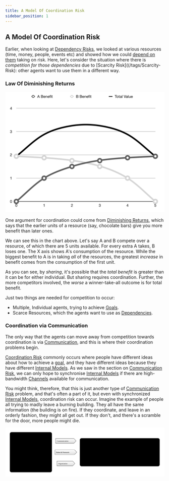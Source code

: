 ```yaml
---
title: A Model Of Coordination Risk
sidebar_position: 1
---
```


## A Model Of Coordination Risk

Earlier, when looking at [Dependency Risks](/tags/Dependency-Risks), we looked at various resources (time, money, people, events etc) and showed how we could [depend on them](/tags/Dependency-Risks) taking on risk.  Here, let's consider the situation where there is _competition for those dependencies_ due to [Scarcity Risk]((/tags/Scarcity-Risk):   other agents want to use them in a different way.  

### Law Of Diminishing Returns

![Sharing Resources.  5 units are available, and the X axis shows A's consumption of the resource.  B gets whatever remains.  Total benefit is maximised somewhere in the middle](/img/numbers/sharing.png)

One argument for coordination could come from [Diminishing Returns](https://en.wikipedia.org/wiki/Diminishing_returns), which says that the earlier units of a resource (say, chocolate bars) give you more benefit than later ones.  

We can see this in the chart above.  Let's say A and B compete over a resource, of which there are 5 units available.  For every extra A takes, B loses one.  The X axis shows A's consumption of the resource. While the biggest benefit to A is in taking _all_ of the resources, the greatest _increase_ in benefit comes from the consumption of the first unit. 

As you can see, by _sharing_, it's possible that the _total benefit_ is greater than it can be for either individual.  But sharing requires coordination.  Further, the more competitors involved, the _worse_ a winner-take-all outcome is for total benefit.

Just two things are needed for competition to occur:

 - Multiple, Individual agents, trying to achieve [Goals](/tags/Goal).
 - Scarce Resources, which the agents want to use as [Dependencies](/tags/Dependency-Risk).

### Coordination via Communication

The only way that the agents can move away from competition towards coordination is via [Communication](/tags/Communication-Risk), and this is where their coordination problems begin.  

[Coordination Risk](/tags/Coordination-Risk) commonly occurs where people have different ideas about how to achieve a [goal](/tags/Goal), and they have different ideas because they have different [Internal Models](/tags/Internal-Model).  As we saw in the section on [Communication Risk](/tags/Communication-Risk), we can only hope to synchronise [Internal Models](/tags/Internal-Model) if there are high-bandwidth [Channels](/tags/Channel-Risk) available for communication. 

You might think, therefore, that this is just another type of [Communication Risk](/tags/Communication-Risk) problem, and that's often a part of it, but even with synchronized [Internal Models](/tags/Internal-Model), coordination risk can occur.  Imagine the example of people all trying to madly leave a burning building.  They all have the same information (the building is on fire).  If they coordinate, and leave in an orderly fashion, they might all get out.  If they don't, and there's a scramble for the door, more people might die.

![Coordination Risk - Mitigated by Communication](/img/generated/risks/coordination/coordination-risk.svg)

